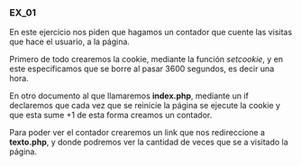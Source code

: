 ### EX_01

En este ejercicio nos piden que hagamos un contador que cuente las visitas que hace el usuario, a
la página. 

Primero de todo crearemos la cookie, mediante la función *setcookie*, y en este especificamos que se
borre al pasar 3600 segundos, es decir una hora.

En otro documento al que llamaremos **index.php**, mediante un if declaremos que cada vez que se reinicie 
la página se ejecute la cookie y que esta sume +1 de esta forma creamos un contador.

Para poder ver el contador crearemos un link que nos redireccione a **texto.php**, y donde podremos ver
la cantidad de veces que se a visitado la página.


